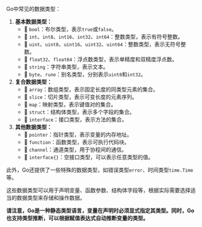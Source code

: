 Go中常见的数据类型：

1. **基本数据类型：**
    - 📌 `bool`：布尔类型，表示`true`或`false`。
    - 📌 `int`、`int8`、`int16`、`int32`、`int64`：整数类型，表示有符号整数。
    - 📌 `uint`、`uint8`、`uint16`、`uint32`、`uint64`：整数类型，表示无符号整数。
    - 📌 `float32`、`float64`：浮点数类型，表示单精度和双精度浮点数。
    - 📌 `string`：字符串类型，表示文本。
    - 📌 `byte`、`rune`：别名类型，分别表示`uint8`和`int32`。
2. **复合数据类型：**
    - 📌 `array`：数组类型，表示固定长度的同类型元素的集合。
    - 📌 `slice`：切片类型，表示可变长度的元素序列。
    - 📌 `map`：映射类型，表示键值对的集合。
    - 📌 `struct`：结构体类型，表示多个字段的集合。
    - 📌 `interface`：接口类型，表示方法的集合。
3. **其他数据类型：**
    - 📌 `pointer`：指针类型，表示变量的内存地址。
    - 📌 `function`：函数类型，表示可执行代码块。
    - 📌 `channel`：通道类型，用于协程间的通信。
    - 📌 `interface{}`：空接口类型，可以表示任意类型的值。

此外，Go还提供了一些特殊的数据类型，如错误类型`error`、时间类型`time.Time`等。

这些数据类型可以用于声明变量、函数参数、结构体字段等，根据实际需要选择适当的数据类型来存储和操作数据。

**请注意，Go是一种静态类型语言，变量在声明时必须显式指定其类型。同时，Go也支持类型推断，可以根据赋值表达式自动推断变量的类型。**